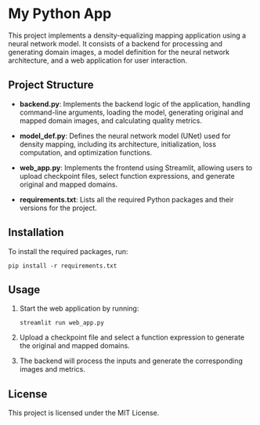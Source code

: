 # My Python App

This project implements a density-equalizing mapping application using a neural network model. It consists of a backend for processing and generating domain images, a model definition for the neural network architecture, and a web application for user interaction.

## Project Structure

- **backend.py**: Implements the backend logic of the application, handling command-line arguments, loading the model, generating original and mapped domain images, and calculating quality metrics.
  
- **model_def.py**: Defines the neural network model (UNet) used for density mapping, including its architecture, initialization, loss computation, and optimization functions.
  
- **web_app.py**: Implements the frontend using Streamlit, allowing users to upload checkpoint files, select function expressions, and generate original and mapped domains.
  
- **requirements.txt**: Lists all the required Python packages and their versions for the project.

## Installation

To install the required packages, run:

```
pip install -r requirements.txt
```

## Usage

1. Start the web application by running:
   ```
   streamlit run web_app.py
   ```

2. Upload a checkpoint file and select a function expression to generate the original and mapped domains.

3. The backend will process the inputs and generate the corresponding images and metrics.

## License

This project is licensed under the MIT License.